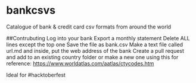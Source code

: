 # bankcsvs
Catalogue of bank & credit card csv formats from around the world

##Contrubuting
Log into your bank
Export a monthly statement
Delete ALL lines except the top one
Save the file as bank.csv
Make a text file called url.md and inside, put the web address of the bank
Create a pull request and add to an existing country folder or make a new one using this for reference: https://www.worldatlas.com/aatlas/ctycodes.htm

Ideal for #hacktoberfest
